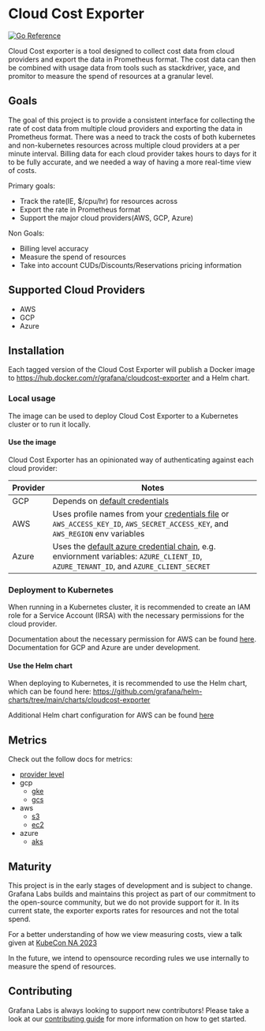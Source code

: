 # Cloud Cost Exporter

[![Go Reference](https://pkg.go.dev/badge/github.com/grafana/cloudcost-exporter.svg)](https://pkg.go.dev/github.com/grafana/cloudcost-exporter)

Cloud Cost exporter is a tool designed to collect cost data from cloud providers and export the data in Prometheus format.
The cost data can then be combined with usage data from tools such as stackdriver, yace, and promitor to measure the spend of resources at a granular level.

## Goals

The goal of this project is to provide a consistent interface for collecting the rate of cost data from multiple cloud providers and exporting the data in Prometheus format.
There was a need to track the costs of both kubernetes and non-kubernetes resources across multiple cloud providers at a per minute interval.
Billing data for each cloud provider takes hours to days for it to be fully accurate, and we needed a way of having a more real-time view of costs.

Primary goals:
- Track the rate(IE, $/cpu/hr) for resources across
- Export the rate in Prometheus format
- Support the major cloud providers(AWS, GCP, Azure)

Non Goals:
- Billing level accuracy
- Measure the spend of resources
- Take into account CUDs/Discounts/Reservations pricing information

## Supported Cloud Providers

- AWS
- GCP
- Azure

## Installation

Each tagged version of the Cloud Cost Exporter will publish a Docker image to https://hub.docker.com/r/grafana/cloudcost-exporter and a Helm chart.

### Local usage

The image can be used to deploy Cloud Cost Exporter to a Kubernetes cluster or to run it locally.

#### Use the image

Cloud Cost Exporter has an opinionated way of authenticating against each cloud provider:

| Provider | Notes |
|-|-|
| GCP | Depends on [default credentials](https://cloud.google.com/docs/authentication/application-default-credentials) |
| AWS | Uses profile names from your [credentials file](https://docs.aws.amazon.com/cli/latest/userguide/cli-configure-files.html) or `AWS_ACCESS_KEY_ID`, `AWS_SECRET_ACCESS_KEY`, and `AWS_REGION` env variables |
| Azure | Uses the [default azure credential chain](https://learn.microsoft.com/en-us/azure/developer/go/azure-sdk-authentication?tabs=bash), e.g. enviornment variables: `AZURE_CLIENT_ID`, `AZURE_TENANT_ID`, and `AZURE_CLIENT_SECRET` |

### Deployment to Kubernetes

When running in a Kubernetes cluster, it is recommended to create an IAM role for a Service Account (IRSA) with the necessary permissions for the cloud provider.

Documentation about the necessary permission for AWS can be found [here](./docs/deploying/aws/README.md#1-setup-the-iam-role). Documentation for GCP and Azure are under development.

#### Use the Helm chart

When deploying to Kubernetes, it is recommended to use the Helm chart, which can be found here: https://github.com/grafana/helm-charts/tree/main/charts/cloudcost-exporter

Additional Helm chart configuration for AWS can be found [here](./docs/deploying/aws/README.md#2-configure-the-helm-chart)

## Metrics

Check out the follow docs for metrics:
- [provider level](docs/metrics/providers.md)
- gcp
  - [gke](docs/metrics/gcp/gke.md)
  - [gcs](docs/metrics/gcp/gcs.md)
- aws
  - [s3](docs/metrics/aws/s3.md)
  - [ec2](docs/metrics/aws/ec2.md)
- azure
  - [aks](docs/metrics/azure/aks.md)

## Maturity

This project is in the early stages of development and is subject to change.
Grafana Labs builds and maintains this project as part of our commitment to the open-source community, but we do not provide support for it.
In its current state, the exporter exports rates for resources and not the total spend.

For a better understanding of how we view measuring costs, view a talk given at [KubeCon NA 2023](https://youtu.be/8eiLXtL3oLk?si=wm-43ZQ9Fr51wS4a&t=1)

In the future, we intend to opensource recording rules we use internally to measure the spend of resources.

## Contributing

Grafana Labs is always looking to support new contributors!
Please take a look at our [contributing guide](CONTRIBUTING.md) for more information on how to get started.
